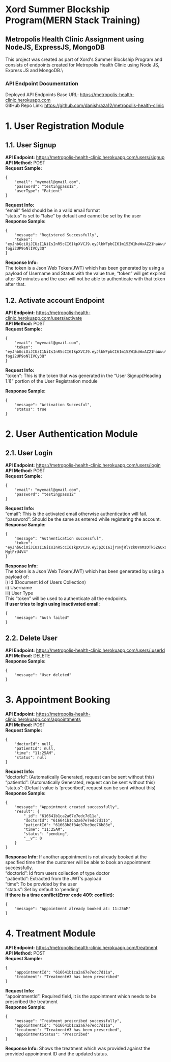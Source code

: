 # Xord Summer Blockship Program(MERN Stack Training)
## Metropolis Health Clinic Assignment using NodeJS, ExpressJS, MongoDB ##
This project was created as part of Xord's Summer Blockship Program and consists of endpoints created for Metropolis Health Clinic using Node JS, Express JS and MongoDB.\
### API Endpoint Documentation ###

Deployed API Endpoints Base URL: https://metropolis-health-clinic.herokuapp.com \
GitHub Repo Link: https://github.com/danishraza12/metropolis-health-clinic
 
# 1.     User Registration Module #
## 1.1.         User Signup ##
**API Endpoint:** https://metropolis-health-clinic.herokuapp.com/users/signup \
**API Method:** POST\
**Request Sample:**
```
{
    "email": "myemail@gmail.com",
    "password": "testingpass12",
    "userType": "Patient"
}
```
**Request Info:**\
“email” field should be in a valid email format\
“status” is set to “false” by default and cannot be set by the user\
**Response Sample:**
```
{
    "message": "Registered Successfully",
    "token": "eyJhbGciOiJIUzI1NiIsInR5cCI6IkpXVCJ9.eyJlbWFpbCI6Im15ZW1haWxAZ21haWwuY29tIiwic3RhdHVzIjp0cnVlLCJpYXQiOjE2MzQwMDQxMTYsImV4cCI6MTYzNDAwNTkxNn0.cE48p_J80EvF0Mf8Z9L6soN8U-fogi2UP9oNlIVCy3Q"
}
```
**Response Info:**\
The token is a Json Web Token(JWT) which has been generated by using a payload of Username and Status with the value true, “token” will get expired after 30 minutes and the user will not be able to authenticate with that token after that.

## 1.2.         Activate account Endpoint ##
**API Endpoint:** https://metropolis-health-clinic.herokuapp.com/users/activate \
**API Method:** POST\
**Request Sample:**
```
{
    "email": "myemail@gmail.com",
    "token": "eyJhbGciOiJIUzI1NiIsInR5cCI6IkpXVCJ9.eyJlbWFpbCI6Im15ZW1haWxAZ21haWwuY29tIiwic3RhdHVzIjp0cnVlLCJpYXQiOjE2MzQwMDQxMTYsImV4cCI6MTYzNDAwNTkxNn0.cE48p_J80EvF0Mf8Z9L6soN8U-fogi2UP9oNlIVCy3Q"
}
```
**Request Info:**\
"token": This is the token that was generated in the “User Signup(Heading 1.1)” portion of the User Registration module
 
**Response Sample:**
```
{
    "message": "Activation Succesful",
    "status": true
}
```
 
# 2.     User Authentication Module #
## 2.1.         User Login ##
**API Endpoint:** https://metropolis-health-clinic.herokuapp.com/users/login \
**API Method:** POST\
**Request Sample:**
```
{
    "email": "myemail@gmail.com",
    "password": "testingpass12"
}
```
**Request Info:**\
“email”: This is the activated email otherwise authentication will fail.\
“password”: Should be the same as entered while registering the account.\
**Response Sample:**
```
{
    "message": "Authentication successful",
    "token": "eyJhbGciOiJIUzI1NiIsInR5cCI6IkpXVCJ9.eyJpZCI6IjYxNjRlYzk0YmMzOTk5ZGUxODhkODBmNSIsInVzZXJuYW1lIjoibXllbWFpbEBnbWFpbC5jb20iLCJ1c2VyVHlwZSI6IlBhdGllbnQiLCJpYXQiOjE2MzQwMDUyMDV9.21rt9AprWUJy099ib6zpq7LWj9sYx2tFF-MgtFrU4V4"
}
```
**Response Info:**\
The token is a Json Web Token(JWT) which has been generated by using a payload of:\
i) Id (Document Id of Users Collection)\
ii) Username\
iii) User Type\
This “token” will be used to authenticate all the endpoints.\
**If user tries to login using inactivated email:**
```
{
    "message": "Auth failed"
}
```
 
## 2.2.         Delete User ##
**API Endpoint:** https://metropolis-health-clinic.herokuapp.com/users/:userId \
**API Method:** DELETE\
**Response Sample:**
```
{
    "message": "User deleted"
}
``` 
 
# 3.     Appointment Booking #
**API Endpoint:** https://metropolis-health-clinic.herokuapp.com/appointments \
**API Method:** POST\
**Request Sample:**
```
{
    "doctorId": null,
    "patientId": null,
    "time": "11:25AM",
    "status": null
}
```
**Request Info:**\
“doctorId”: (Automatically Generated, request can be sent without this)\
“patientId”: (Automatically Generated, request can be sent without this)\
“status”: (Default value is ‘prescribed’, request can be sent without this)\
**Response Sample:**
```
{
    "message": "Appointment created successfully",
    "result": {
        "_id": "616641b1ca2a67e7edc7d11a",
        "doctorId": "616641b1ca2a67e7edc7d11b",
        "patientId": "61663b8f34e37bc9ee76b83e",
        "time": "11:25AM",
        "status": "pending",
        "__v": 0
    }
}
```
**Response Info:**
If another appointment is not already booked at the specified time then the customer will be able to book an appointment successfully.\
“doctorId”: Id from users collection of type doctor\
“patientId”: Extracted from the JWT’s payload\
“time”: To be provided by the user\
“status”: Set by default to ‘pending’\
**If there is a time conflict(Error code 409: conflict):**
```
{
    "message": "Appointment already booked at: 11:25AM"
}
```
 
# 4.    Treatment Module #
**API Endpoint:** https://metropolis-health-clinic.herokuapp.com/treatment \
**API Method:** POST\
**Request Sample:**
```
{
    "appointmentId": "616641b1ca2a67e7edc7d11a",
    "treatment": "Treatment#3 has been prescribed"
}
```
 
**Request Info:**\
“appointmentId”: Required field, it is the appointment which needs to be prescribed the treatment\
**Response Sample:**
```
{
    "message": "Treatment prescribed successfully",
    "appointmentId": "616641b1ca2a67e7edc7d11a",
    "treatment": "Treatment#3 has been prescribed",
    "appointmentStatus": "Prescribed"
}
```
**Response Info:**
Shows the treatment which was provided against the provided appointment ID and the updated status.
